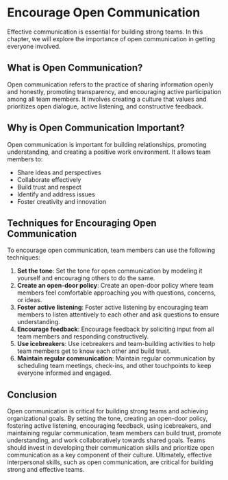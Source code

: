 # Encourage Open Communication

Effective communication is essential for building strong teams. In this chapter, we will explore the importance of open communication in getting everyone involved.

## What is Open Communication?

Open communication refers to the practice of sharing information openly and honestly, promoting transparency, and encouraging active participation among all team members. It involves creating a culture that values and prioritizes open dialogue, active listening, and constructive feedback.

## Why is Open Communication Important?

Open communication is important for building relationships, promoting understanding, and creating a positive work environment. It allows team members to:

- Share ideas and perspectives
- Collaborate effectively
- Build trust and respect
- Identify and address issues
- Foster creativity and innovation

## Techniques for Encouraging Open Communication

To encourage open communication, team members can use the following techniques:

1. **Set the tone**: Set the tone for open communication by modeling it yourself and encouraging others to do the same.
2. **Create an open-door policy**: Create an open-door policy where team members feel comfortable approaching you with questions, concerns, or ideas.
3. **Foster active listening**: Foster active listening by encouraging team members to listen attentively to each other and ask questions to ensure understanding.
4. **Encourage feedback**: Encourage feedback by soliciting input from all team members and responding constructively.
5. **Use icebreakers**: Use icebreakers and team-building activities to help team members get to know each other and build trust.
6. **Maintain regular communication**: Maintain regular communication by scheduling team meetings, check-ins, and other touchpoints to keep everyone informed and engaged.

## Conclusion

Open communication is critical for building strong teams and achieving organizational goals. By setting the tone, creating an open-door policy, fostering active listening, encouraging feedback, using icebreakers, and maintaining regular communication, team members can build trust, promote understanding, and work collaboratively towards shared goals. Teams should invest in developing their communication skills and prioritize open communication as a key component of their culture. Ultimately, effective interpersonal skills, such as open communication, are critical for building strong and effective teams.
